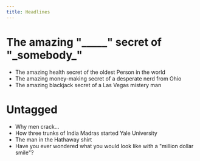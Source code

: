 ```yaml
---
title: Headlines
---
```

# The amazing "\_\_\_\_\_" secret of "\_somebody\_" 
- The amazing health secret of the oldest Person in the world
- The amazing money-making secret of a desperate nerd from Ohio
- The amazing blackjack secret of a Las Vegas mistery man

# Untagged
- Why men crack...
- How three trunks of India Madras started Yale University
- The man in the Hathaway shirt
- Have you ever wondered what you would look like with a "million dollar smile"?



